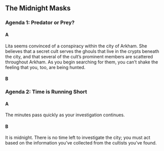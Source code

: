 ## The Midnight Masks

### Agenda 1: Predator or Prey?

#### A

Lita seems convinced of a conspiracy within the city of Arkham. She believes that a secret cult serves the ghouls that live in the crypts beneath the city, and that several of the cult’s prominent members are scattered throughout Arkham. As you begin searching for them, you can’t shake the feeling that you, too, are being hunted.

#### B

### Agenda 2: Time is Running Short

#### A

The minutes pass quickly as your investigation continues.

#### B

It is midnight. There is no time left to investigate the city; you must act based on the information you’ve collected from the cultists you’ve found.
